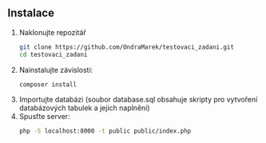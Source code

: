 ## Instalace  
1. Naklonujte repozitář
    ```bash
   git clone https://github.com/OndraMarek/testovaci_zadani.git
    cd testovaci_zadani
   ``` 
2. Nainstalujte závislosti:
   ```bash
   composer install
   ```
3. Importujte databázi (soubor database.sql obsahuje skripty pro vytvoření databázových tabulek a jejich
naplnění)
5. Spusťte server:
   ```bash
   php -S localhost:8000 -t public public/index.php
   ```
